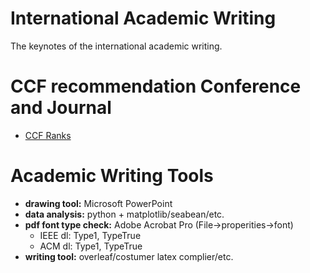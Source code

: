 # International Academic Writing
The keynotes of the international academic writing.

# CCF recommendation Conference and Journal
  - [CCF Ranks](https://www.ccf.org.cn/xspj/gyml/)

# Academic Writing Tools
- **drawing tool:** Microsoft PowerPoint
- **data analysis:** python + matplotlib/seabean/etc.
- **pdf font type check:** Adobe Acrobat Pro (File->properities->font)
  - IEEE dl: Type1, TypeTrue
  - ACM dl: Type1, TypeTrue
- **writing tool:** overleaf/costumer latex complier/etc.
